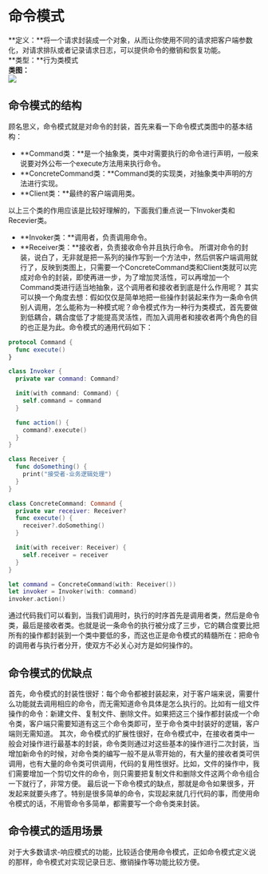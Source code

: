 # 命令模式
**定义：**将一个请求封装成一个对象，从而让你使用不同的请求把客户端参数化，对请求排队或者记录请求日志，可以提供命令的撤销和恢复功能。<br>
**类型：**行为类模式<br>
**类图：**<br>
![](http://wiki.jikexueyuan.com/project/java-design-pattern/images/command-pattern-1.jpg)

## 命令模式的结构

顾名思义，命令模式就是对命令的封装，首先来看一下命令模式类图中的基本结构：
* **Command类：**是一个抽象类，类中对需要执行的命令进行声明，一般来说要对外公布一个execute方法用来执行命令。
* **ConcreteCommand类：**Command类的实现类，对抽象类中声明的方法进行实现。
* **Client类：**最终的客户端调用类。

以上三个类的作用应该是比较好理解的，下面我们重点说一下Invoker类和Recevier类。
* **Invoker类：**调用者，负责调用命令。
* **Receiver类：**接收者，负责接收命令并且执行命令。
所谓对命令的封装，说白了，无非就是把一系列的操作写到一个方法中，然后供客户端调用就行了，反映到类图上，只需要一个ConcreteCommand类和Client类就可以完成对命令的封装，即使再进一步，为了增加灵活性，可以再增加一个Command类进行适当地抽象，这个调用者和接收者到底是什么作用呢？
其实可以换一个角度去想：假如仅仅是简单地把一些操作封装起来作为一条命令供别人调用，怎么能称为一种模式呢？命令模式作为一种行为类模式，首先要做到低耦合，耦合度低了才能提高灵活性，而加入调用者和接收者两个角色的目的也正是为此。命令模式的通用代码如下：
```swift
protocol Command {
  func execute()
}

class Invoker {
  private var command: Command?

  init(with command: Command) {
    self.command = command
  }

  func action() {
    command?.execute()
  }
}

class Receiver {
  func doSomething() {
    print("接受者-业务逻辑处理")
  }
}

class ConcreteCommand: Command {
  private var receiver: Receiver?
  func execute() {
    receiver?.doSomething()
  }

  init(with receiver: Receiver) {
    self.receiver = receiver
  }
}

let command = ConcreteCommand(with: Receiver())
let invoker = Invoker(with: command)
invoker.action()
```
通过代码我们可以看到，当我们调用时，执行的时序首先是调用者类，然后是命令类，最后是接收者类。也就是说一条命令的执行被分成了三步，它的耦合度要比把所有的操作都封装到一个类中要低的多，而这也正是命令模式的精髓所在：把命令的调用者与执行者分开，使双方不必关心对方是如何操作的。
## 命令模式的优缺点
首先，命令模式的封装性很好：每个命令都被封装起来，对于客户端来说，需要什么功能就去调用相应的命令，而无需知道命令具体是怎么执行的。比如有一组文件操作的命令：新建文件、复制文件、删除文件。如果把这三个操作都封装成一个命令类，客户端只需要知道有这三个命令类即可，至于命令类中封装好的逻辑，客户端则无需知道。
其次，命令模式的扩展性很好，在命令模式中，在接收者类中一般会对操作进行最基本的封装，命令类则通过对这些基本的操作进行二次封装，当增加新命令的时候，对命令类的编写一般不是从零开始的，有大量的接收者类可供调用，也有大量的命令类可供调用，代码的复用性很好。比如，文件的操作中，我们需要增加一个剪切文件的命令，则只需要把复制文件和删除文件这两个命令组合一下就行了，非常方便。
最后说一下命令模式的缺点，那就是命令如果很多，开发起来就要头疼了。特别是很多简单的命令，实现起来就几行代码的事，而使用命令模式的话，不用管命令多简单，都需要写一个命令类来封装。
## 命令模式的适用场景
对于大多数请求-响应模式的功能，比较适合使用命令模式，正如命令模式定义说的那样，命令模式对实现记录日志、撤销操作等功能比较方便。


